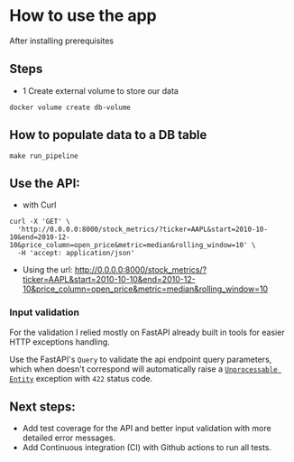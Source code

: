 

# How to use the app

After installing prerequisites
## Steps
- 1 Create external volume to store our data
```
docker volume create db-volume
```
## How to populate data to a DB table
```
make run_pipeline
```


## Use the API:

- with Curl
```
curl -X 'GET' \
  'http://0.0.0.0:8000/stock_metrics/?ticker=AAPL&start=2010-10-10&end=2010-12-10&price_column=open_price&metric=median&rolling_window=10' \
  -H 'accept: application/json'
```

- Using the url:
http://0.0.0.0:8000/stock_metrics/?ticker=AAPL&start=2010-10-10&end=2010-12-10&price_column=open_price&metric=median&rolling_window=10


### Input validation
For the validation I relied mostly on FastAPI already built in tools for easier HTTP exceptions handling.

Use the FastAPI's `Query` to validate the api endpoint query parameters, which when doesn't correspond will automatically raise a [`Unprocessable Entity`](https://developer.mozilla.org/en-US/docs/Web/HTTP/Status/422) exception with `422` status code.



## Next steps:
- Add test coverage for the API and better input validation with more detailed error messages.
- Add Continuous integration (CI) with Github actions to run all tests.
